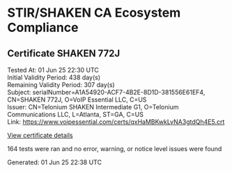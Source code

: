 # STIR/SHAKEN CA Ecosystem Compliance

## Certificate SHAKEN 772J

Tested At: 01 Jun 25 22:30 UTC\
Initial Validity Period: 438 day(s)\
Remaining Validity Period: 307 day(s)\
Subject: serialNumber=A1A54920-ACF7-4B2E-8D1D-381556E61EF4, CN=SHAKEN 772J, O=VoIP Essential LLC, C=US\
Issuer: CN=Telonium SHAKEN Intermediate G1, O=Telonium Communications LLC, L=Atlanta, ST=GA, C=US\
Link: https://www.voipessential.com/certs/qxHaMBKwkLyNA3gtdQh4E5.crt

[View certificate details](https://x509.io/?cert=MIIDKDCCAs6gAwIBAgIRAJT6h0U7aKGkc9fuDDXKbmEwCgYIKoZIzj0EAwIwfDELMAkGA1UEBhMCVVMxCzAJBgNVBAgMAkdBMRAwDgYDVQQHDAdBdGxhbnRhMSQwIgYDVQQKDBtUZWxvbml1bSBDb21tdW5pY2F0aW9ucyBMTEMxKDAmBgNVBAMMH1RlbG9uaXVtIFNIQUtFTiBJbnRlcm1lZGlhdGUgRzEwHhcNMjUwMTIxMjA1NzEzWhcNMjYwNDA0MTkzMTMwWjBvMQswCQYDVQQGEwJVUzEbMBkGA1UEChMSVm9JUCBFc3NlbnRpYWwgTExDMRQwEgYDVQQDEwtTSEFLRU4gNzcySjEtMCsGA1UEBRMkQTFBNTQ5MjAtQUNGNy00QjJFLThEMUQtMzgxNTU2RTYxRUY0MFkwEwYHKoZIzj0CAQYIKoZIzj0DAQcDQgAEYLn0fxSqn7R1eHHtwLt%2BqJd7FBprsFmsxx0Q8lT2JWglfTJPvb6LnJHt%2B90CNPaTY9%2BWKqopd24B0HK23IX%2BpqOCATwwggE4MA4GA1UdDwEB%2FwQEAwIHgDAMBgNVHRMBAf8EAjAAMB0GA1UdDgQWBBTrdVeNunnSASUbJHPGIL%2FdN9jqTjAfBgNVHSMEGDAWgBSqJLv%2FFHVAeS2Hb%2BgNQXfKu82IsDAXBgNVHSAEEDAOMAwGCmCGSAGG%2FwkBAQQwgaYGA1UdHwSBnjCBmzCBmKA6oDiGNmh0dHBzOi8vYXV0aGVudGljYXRlLWFwaS5pY29uZWN0aXYuY29tL2Rvd25sb2FkL3YxL2NybKJapFgwVjEUMBIGA1UEBxMLQnJpZGdld2F0ZXIxCzAJBgNVBAgTAk5KMRMwEQYDVQQDEwpTVEktUEEgQ1JMMQswCQYDVQQGEwJVUzEPMA0GA1UEChMGU1RJLVBBMBYGCCsGAQUFBwEaBAowCKAGFgQ3NzJKMAoGCCqGSM49BAMCA0gAMEUCIQDwDKzGGoX81rMO5whqxCsaWDjfSMpRRz1nhSzqCPZMVQIgX6zno%2Fh%2B%2BfegBiXi%2B%2ByQ0wTONAlVOQF9g1LPbdkVIIM%3D)

164 tests were ran and no error, warning, or notice level issues were found


Generated: 01 Jun 25 22:38 UTC
